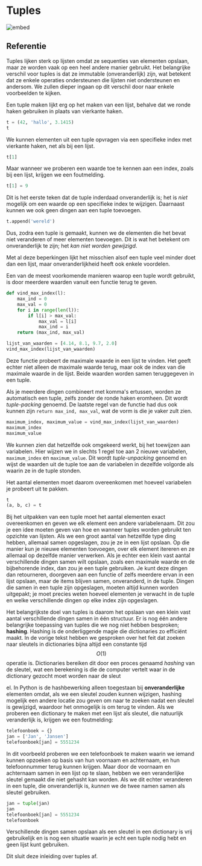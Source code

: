 # Tuples

![embed](https://api.eu.kaltura.com/p/120/sp/12000/embedIframeJs/uiconf_id/23449960/partner_id/120?iframeembed=true&playerId=kaltura_player&entry_id=0_wlxgk3ja&flashvars[streamerType]=auto&amp;flashvars[localizationCode]=en_US&amp;flashvars[leadWithHTML5]=true&amp;flashvars[sideBarContainer.plugin]=true&amp;flashvars[sideBarContainer.position]=left&amp;flashvars[sideBarContainer.clickToClose]=true&amp;flashvars[chapters.plugin]=true&amp;flashvars[chapters.layout]=vertical&amp;flashvars[chapters.thumbnailRotator]=false&amp;flashvars[streamSelector.plugin]=true&amp;flashvars[EmbedPlayer.SpinnerTarget]=videoHolder&amp;flashvars[dualScreen.plugin]=true&amp;flashvars[hotspots.plugin]=1&amp;flashvars[Kaltura.addCrossoriginToIframe]=true&amp;&wid=0_dztdpgtv)

## Referentie

Tuples lijken sterk op lijsten omdat ze sequenties van elementen opslaan, maar ze worden vaak op een heel andere manier gebruikt. Het belangrijke verschil voor tuples is dat ze immutable (onveranderlijk) zijn, wat betekent dat ze enkele operaties ondersteunen die lijsten niet ondersteunen en andersom. We zullen dieper ingaan op dit verschil door naar enkele voorbeelden te kijken.

Een tuple maken lijkt erg op het maken van een lijst, behalve dat we ronde haken gebruiken in plaats van vierkante haken.

```python
t = (42, 'hallo', 3.1415)
t
```

We kunnen elementen uit een tuple opvragen via een specifieke index met vierkante haken, net als bij een lijst.

```python
t[1]
```

Maar wanneer we proberen een waarde toe te kennen aan een index, zoals bij een lijst, krijgen we een foutmelding.

```python
t[1] = 9
```

Dit is het eerste teken dat de tuple inderdaad onveranderlijk is; het is *niet* mogelijk om een waarde op een specifieke index te wijzigen. Daarnaast kunnen we ook geen dingen aan een tuple toevoegen.

```python
t.append('wereld')
```

Dus, zodra een tuple is gemaakt, kunnen we de elementen die het bevat niet veranderen of meer elementen toevoegen. Dit is wat het betekent om onveranderlijk te zijn; het *kan niet worden gewijzigd*.

Met al deze beperkingen lijkt het misschien alsof een tuple veel minder doet dan een lijst, maar onveranderlijkheid heeft ook enkele voordelen.

Een van de meest voorkomende manieren waarop een tuple wordt gebruikt, is door meerdere waarden vanuit een functie terug te geven.

```python
def vind_max_index(l):
    max_ind = 0
    max_val = 0
    for i in range(len(l)):
        if l[i] > max_val:
            max_val = l[i]
            max_ind = i
    return (max_ind, max_val)

lijst_van_waarden = [4.14, 8.1, 9.7, 2.0]
vind_max_index(lijst_van_waarden)
```

Deze functie probeert de maximale waarde in een lijst te vinden. Het geeft echter niet alleen de maximale waarde terug, maar ook de index van die maximale waarde in de lijst. Beide waarden worden samen teruggegeven in een tuple.

Als je meerdere dingen combineert met komma's ertussen, worden ze automatisch een tuple, zelfs zonder de ronde haken eromheen. Dit wordt *tuple-packing* genoemd. De laatste regel van de functie had dus ook kunnen zijn `return max_ind, max_val`, wat de vorm is die je vaker zult zien.

```python
maximum_index, maximum_value = vind_max_index(lijst_van_waarden)
maximum_index
maximum_value
```

We kunnen zien dat hetzelfde ook omgekeerd werkt, bij het toewijzen aan variabelen. Hier wijzen we in slechts 1 regel toe aan 2 nieuwe variabelen, `maximum_index` en `maximum_value`. Dit wordt *tuple-unpacking* genoemd en wijst de waarden uit de tuple toe aan de variabelen in dezelfde volgorde als waarin ze in de tuple stonden.

Het aantal elementen moet daarom overeenkomen met hoeveel variabelen je probeert uit te pakken.

```python
t
(a, b, c) = t
```

Bij het uitpakken van een tuple moet het aantal elementen exact overeenkomen en geven we elk element een andere variabelenaam. Dit zou je een idee moeten geven van hoe en wanneer tuples worden gebruikt ten opzichte van lijsten. Als we een groot aantal van hetzelfde type ding hebben, allemaal samen opgeslagen, zou je ze in een lijst opslaan. Op die manier kun je nieuwe elementen toevoegen, over elk element itereren en ze allemaal op dezelfde manier verwerken.
Als je echter een klein vast aantal verschillende dingen samen wilt opslaan, zoals een maximale waarde en de bijbehorende index, dan zou je een tuple gebruiken. Je kunt deze dingen dan retourneren, doorgeven aan een functie of zelfs meerdere ervan in een lijst opslaan, maar de items blijven samen, onveranderd, in de tuple.
Dingen die samen in een tuple zijn opgeslagen, moeten altijd kunnen worden uitgepakt; je moet precies weten hoeveel elementen je verwacht in de tuple en welke verschillende dingen op elke index zijn opgeslagen.

Het belangrijkste doel van tuples is daarom het opslaan van een klein vast aantal verschillende dingen samen in één structuur. Er is nog één andere belangrijke toepassing van tuples die we nog niet hebben besproken; **hashing**. Hashing is de onderliggende magie die dictionaries zo efficiënt maakt. In de vorige tekst hebben we gesproken over het feit dat zoeken naar sleutels in dictionaries bijna altijd een constante tijd $$O(1)$$ operatie is. Dictionaries bereiken dit door een proces genaamd *hashing* van de sleutel, wat een berekening is die de computer vertelt waar in de dictionary gezocht moet worden naar de sleut

el. In Python is de hashbewerking alleen toegestaan bij **onveranderlijke** elementen omdat, als we een sleutel zouden kunnen wijzigen, hashing mogelijk een andere locatie zou geven om naar te zoeken nadat een sleutel is gewijzigd, waardoor het onmogelijk is om terug te vinden. Als we proberen een dictionary te maken met een lijst als sleutel, die natuurlijk veranderlijk is, krijgen we een foutmelding:

```python
telefoonboek = {}
jan = ['Jan', 'Jansen']
telefoonboek[jan] = 5551234
```

In dit voorbeeld proberen we een telefoonboek te maken waarin we iemand kunnen opzoeken op basis van hun voornaam en achternaam, en hun telefoonnummer terug kunnen krijgen. Maar door de voornaam en achternaam samen in een lijst op te slaan, hebben we een veranderlijke sleutel gemaakt die niet gehasht kan worden. Als we dit echter veranderen in een tuple, die onveranderlijk is, *kunnen* we de twee namen samen als sleutel gebruiken.

```python
jan = tuple(jan)
jan
telefoonboek[jan] = 5551234
telefoonboek
```

Verschillende dingen samen opslaan als een sleutel in een dictionary is vrij gebruikelijk en is nog een situatie waarin je echt een tuple nodig hebt en geen lijst kunt gebruiken.

Dit sluit deze inleiding over tuples af.
